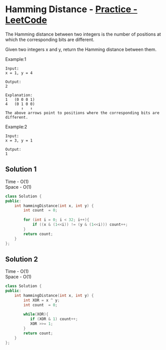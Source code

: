 # Hamming Distance - [Practice - LeetCode](https://leetcode.com/problems/hamming-distance/)


The Hamming distance between two integers is the number of positions at which the corresponding bits are different.
<br>

Given two integers x and y, return the Hamming distance between them.



Example:1
```
Input: 
x = 1, y = 4

Output: 
2

Explanation:
1   (0 0 0 1)
4   (0 1 0 0)
       ↑   ↑
The above arrows point to positions where the corresponding bits are different.
```
Example:2
```
Input: 
x = 3, y = 1

Output: 
1
```

## Solution 1  

Time - O(1)<br>
Space - O(1)

```cpp
class Solution {
public:
    int hammingDistance(int x, int y) {
        int count  = 0;
        
        for (int i = 0; i < 32; i++){
            if ((x & (1<<i)) != (y & (1<<i))) count++;
        }
        return count;
    }
};
```

## Solution 2 

Time - O(1)<br>
Space - O(1)

```cpp
class Solution {
public:
    int hammingDistance(int x, int y) {
        int XOR = x ^ y;
        int count  = 0;
        
        while(XOR){
           if (XOR & 1) count++;
           XOR >>= 1;
        }
        return count;
    }
};
```